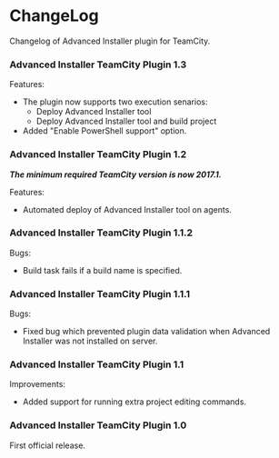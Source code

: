 # ChangeLog

Changelog of Advanced Installer plugin for TeamCity.

### Advanced Installer TeamCity Plugin  1.3

Features:
* The plugin now supports two execution senarios:
  * Deploy Advanced Installer tool
  * Deploy Advanced Installer tool and build project
* Added "Enable PowerShell support" option.

### Advanced Installer TeamCity Plugin  1.2

__*The minimum required TeamCity version is now 2017.1.*__

Features:
* Automated deploy of Advanced Installer tool on agents.

### Advanced Installer TeamCity Plugin  1.1.2

Bugs:
* Build task fails if a build name is specified.

### Advanced Installer TeamCity Plugin  1.1.1

Bugs:
* Fixed bug which prevented plugin data validation when Advanced Installer was not installed on server.

### Advanced Installer TeamCity Plugin  1.1

Improvements:
* Added support for running extra project editing commands.

### Advanced Installer TeamCity Plugin  1.0

First official release.

